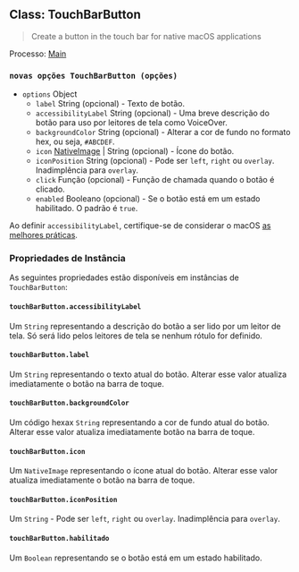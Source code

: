 ## Class: TouchBarButton

> Create a button in the touch bar for native macOS applications

Processo: [Main](../glossary.md#main-process)

### `novas opções TouchBarButton (opções)`

* `options` Object
  * `label` String (opcional) - Texto de botão.
  * `accessibilityLabel` String (opcional) - Uma breve descrição do botão para uso por leitores de tela como VoiceOver.
  * `backgroundColor` String (opcional) - Alterar a cor de fundo no formato hex, ou seja, `#ABCDEF`.
  * `icon` [NativeImage](native-image.md) | String (opcional) - Ícone do botão.
  * `iconPosition` String (opcional) - Pode ser `left`, `right` ou `overlay`. Inadimplência para `overlay`.
  * `click` Função (opcional) - Função de chamada quando o botão é clicado.
  * `enabled` Booleano (opcional) - Se o botão está em um estado habilitado.  O padrão é `true`.

Ao definir `accessibilityLabel`, certifique-se de considerar o macOS [as melhores práticas](https://developer.apple.com/documentation/appkit/nsaccessibilitybutton/1524910-accessibilitylabel?language=objc).

### Propriedades de Instância

As seguintes propriedades estão disponíveis em instâncias de `TouchBarButton`:

#### `touchBarButton.accessibilityLabel`

Um `String` representando a descrição do botão a ser lido por um leitor de tela. Só será lido pelos leitores de tela se nenhum rótulo for definido.

#### `touchBarButton.label`

Um `String` representando o texto atual do botão. Alterar esse valor atualiza imediatamente o botão na barra de toque.

#### `touchBarButton.backgroundColor`

Um código hexax `String` representando a cor de fundo atual do botão. Alterar esse valor atualiza imediatamente botão na barra de toque.

#### `touchBarButton.icon`

Um `NativeImage` representando o ícone atual do botão. Alterar esse valor atualiza imediatamente o botão na barra de toque.

#### `touchBarButton.iconPosition`

Um `String` - Pode ser `left`, `right` ou `overlay`.  Inadimplência para `overlay`.

#### `touchBarButton.habilitado`

Um `Boolean` representando se o botão está em um estado habilitado.
